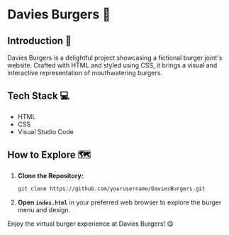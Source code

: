 # Davies Burgers 🍔

## Introduction 🌌

Davies Burgers is a delightful project showcasing a fictional burger joint's website. Crafted with HTML and styled using CSS, it brings a visual and interactive representation of mouthwatering burgers.

## Tech Stack 💻

- HTML
- CSS
- Visual Studio Code
  
## How to Explore 🗺️

1. **Clone the Repository:**
    ```bash
    git clone https://github.com/yourusername/DaviesBurgers.git
    ```

2. **Open `index.html`** in your preferred web browser to explore the burger menu and design.

Enjoy the virtual burger experience at Davies Burgers! 😋
